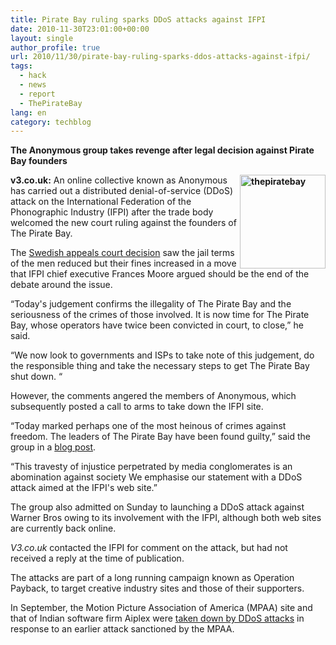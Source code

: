 ```yaml
---
title: Pirate Bay ruling sparks DDoS attacks against IFPI
date: 2010-11-30T23:01:00+00:00
layout: single
author_profile: true
url: 2010/11/30/pirate-bay-ruling-sparks-ddos-attacks-against-ifpi/
tags:
  - hack
  - news
  - report
  - ThePirateBay
lang: en
category: techblog
---
```

**The Anonymous group takes revenge after legal decision against Pirate Bay founders**

**[<img title="thepiratebay" border="0" alt="thepiratebay" align="right" src="http://lh4.ggpht.com/_vaUVXcmC3OI/TPV7T2l_uhI/AAAAAAAADTY/kigfSBJWUww/thepiratebay_thumb%5B1%5D.png?imgmax=800" width="137" height="150" />](http://lh6.ggpht.com/_vaUVXcmC3OI/TPV7Qus2b6I/AAAAAAAADTU/WW9bXat_-Bs/s1600-h/thepiratebay%5B3%5D.png)v3.co.uk:** An online collective known as Anonymous has carried out a distributed denial-of-service (DDoS) attack on the International Federation of the Phonographic Industry (IFPI) after the trade body welcomed the new court ruling against the founders of The Pirate Bay.

The [Swedish appeals court decision](http://www.v3.co.uk/v3/news/2273504/pirate-bay-founders-appeal-lose) saw the jail terms of the men reduced but their fines increased in a move that IFPI chief executive Frances Moore argued should be the end of the debate around the issue.

&#8220;Today's judgement confirms the illegality of The Pirate Bay and the seriousness of the crimes of those involved. It is now time for The Pirate Bay, whose operators have twice been convicted in court, to close,&#8221; he said.

&#8220;We now look to governments and ISPs to take note of this judgement, do the responsible thing and take the necessary steps to get The Pirate Bay shut down. &#8220;

However, the comments angered the members of Anonymous, which subsequently posted a call to arms to take down the IFPI site.

&#8220;Today marked perhaps one of the most heinous of crimes against freedom. The leaders of The Pirate Bay have been found guilty,&#8221; said the group in a [blog post](http://anonops.net/g/index.php?title=Main_Page&oldid=278).

&#8220;This travesty of injustice perpetrated by media conglomerates is an abomination against society We emphasise our statement with a DDoS attack aimed at the IFPI's web site.&#8221;

The group also admitted on Sunday to launching a DDoS attack against Warner Bros owing to its involvement with the IFPI, although both web sites are currently back online.

_V3.co.uk_ contacted the IFPI for comment on the attack, but had not received a reply at the time of publication.

The attacks are part of a long running campaign known as Operation Payback, to target creative industry sites and those of their supporters.

In September, the Motion Picture Association of America (MPAA) site and that of Indian software firm Aiplex were [taken down by DDoS attacks](http://www.v3.co.uk/v3/news/2270011/4chan-users-launch-pro-piracy) in response to an earlier attack sanctioned by the MPAA.